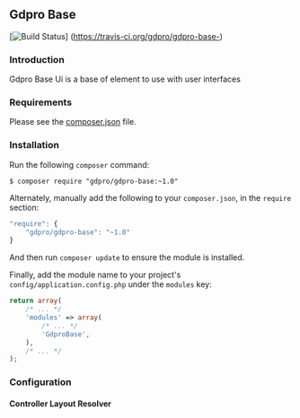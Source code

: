 ## Gdpro Base

[![Build Status](https://travis-ci.org/gdpro/gdpro-base-.png)]
(https://travis-ci.org/gdpro/gdpro-base-)


### Introduction

Gdpro Base Ui is a base of element to use with user interfaces


### Requirements

Please see the [composer.json](composer.json) file.


### Installation

Run the following `composer` command:

```console
$ composer require "gdpro/gdpro-base:~1.0"
```

Alternately, manually add the following to your `composer.json`, in
the `require` section:

```javascript
"require": {
    "gdpro/gdpro-base": "~1.0"
}
```

And then run `composer update` to ensure the module is installed.

Finally, add the module name to your project's `config/application.config.php`
under the `modules` key:

```php
return array(
    /* ... */
    'modules' => array(
        /* ... */
        'GdproBase',
    ),
    /* ... */
);
```


### Configuration

#### Controller Layout Resolver

